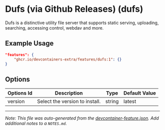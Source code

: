 
# Dufs (via Github Releases) (dufs)

Dufs is a distinctive utility file server that supports static serving, uploading, searching, accessing control, webdav and more.

## Example Usage

```json
"features": {
    "ghcr.io/devcontainers-extra/features/dufs:1": {}
}
```

## Options

| Options Id | Description | Type | Default Value |
|-----|-----|-----|-----|
| version | Select the version to install. | string | latest |



---

_Note: This file was auto-generated from the [devcontainer-feature.json](devcontainer-feature.json).  Add additional notes to a `NOTES.md`._
